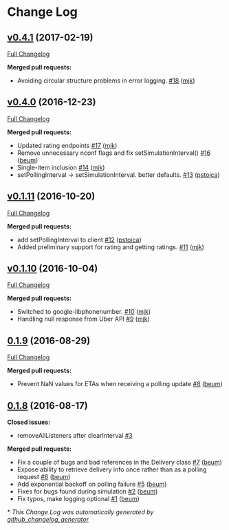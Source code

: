 # Change Log

## [v0.4.1](https://github.com/mjk/uber-rush/tree/v0.4.1) (2017-02-19)
[Full Changelog](https://github.com/mjk/uber-rush/compare/v0.3.1...v0.4.1)

**Merged pull requests:**

- Avoiding circular structure problems in error logging. [\#18](https://github.com/mjk/uber-rush/pull/18) ([mjk](https://github.com/mjk))

## [v0.4.0](https://github.com/mjk/uber-rush/tree/v0.4.0) (2016-12-23)
[Full Changelog](https://github.com/mjk/uber-rush/compare/v0.1.11...v0.4.0)

**Merged pull requests:**

- Updated rating endpoints [\#17](https://github.com/mjk/uber-rush/pull/17) ([mjk](https://github.com/mjk))
- Remove unnecessary nconf flags and fix setSimulationInterval\(\) [\#16](https://github.com/mjk/uber-rush/pull/16) ([beum](https://github.com/beum))
- Single-item inclusion [\#14](https://github.com/mjk/uber-rush/pull/14) ([mjk](https://github.com/mjk))
- setPollingInterval -\> setSimulationInterval. better defaults. [\#13](https://github.com/mjk/uber-rush/pull/13) ([pstoica](https://github.com/pstoica))

## [v0.1.11](https://github.com/mjk/uber-rush/tree/v0.1.11) (2016-10-20)
[Full Changelog](https://github.com/mjk/uber-rush/compare/v0.1.10...v0.1.11)

**Merged pull requests:**

- add setPollingInterval to client [\#12](https://github.com/mjk/uber-rush/pull/12) ([pstoica](https://github.com/pstoica))
- Added preliminary support for rating and getting ratings. [\#11](https://github.com/mjk/uber-rush/pull/11) ([mjk](https://github.com/mjk))

## [v0.1.10](https://github.com/mjk/uber-rush/tree/v0.1.10) (2016-10-04)
[Full Changelog](https://github.com/mjk/uber-rush/compare/0.1.9...v0.1.10)

**Merged pull requests:**

- Switched to google-libphonenumber. [\#10](https://github.com/mjk/uber-rush/pull/10) ([mjk](https://github.com/mjk))
- Handling null response from Uber API [\#9](https://github.com/mjk/uber-rush/pull/9) ([mjk](https://github.com/mjk))

## [0.1.9](https://github.com/mjk/uber-rush/tree/0.1.9) (2016-08-29)
[Full Changelog](https://github.com/mjk/uber-rush/compare/0.1.8...0.1.9)

**Merged pull requests:**

- Prevent NaN values for ETAs when receiving a polling update [\#8](https://github.com/mjk/uber-rush/pull/8) ([beum](https://github.com/beum))

## [0.1.8](https://github.com/mjk/uber-rush/tree/0.1.8) (2016-08-17)
**Closed issues:**

- removeAllListeners after clearInterval [\#3](https://github.com/mjk/uber-rush/issues/3)

**Merged pull requests:**

- Fix a couple of bugs and bad references in the Delivery class [\#7](https://github.com/mjk/uber-rush/pull/7) ([beum](https://github.com/beum))
- Expose ability to retrieve delivery info once rather than as a polling request [\#6](https://github.com/mjk/uber-rush/pull/6) ([beum](https://github.com/beum))
- Add exponential backoff on polling failure [\#5](https://github.com/mjk/uber-rush/pull/5) ([beum](https://github.com/beum))
- Fixes for bugs found during simulation [\#2](https://github.com/mjk/uber-rush/pull/2) ([beum](https://github.com/beum))
- Fix typos, make logging optional [\#1](https://github.com/mjk/uber-rush/pull/1) ([beum](https://github.com/beum))



\* *This Change Log was automatically generated by [github_changelog_generator](https://github.com/skywinder/Github-Changelog-Generator)*
